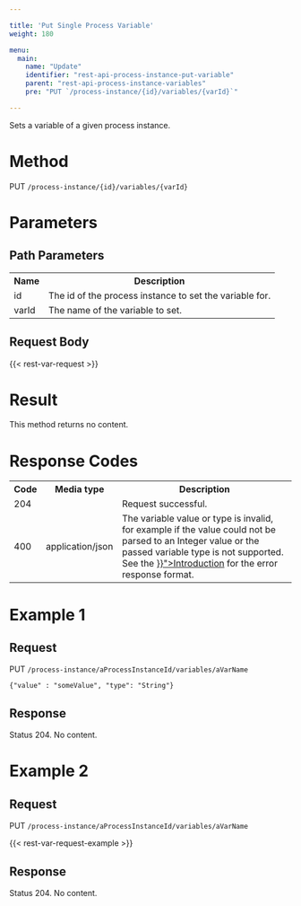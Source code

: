 ```yaml
---

title: 'Put Single Process Variable'
weight: 180

menu:
  main:
    name: "Update"
    identifier: "rest-api-process-instance-put-variable"
    parent: "rest-api-process-instance-variables"
    pre: "PUT `/process-instance/{id}/variables/{varId}`"

---
```



Sets a variable of a given process instance.


# Method

PUT `/process-instance/{id}/variables/{varId}`


# Parameters
  
## Path Parameters

<table class="table table-striped">
  <tr>
    <th>Name</th>
    <th>Description</th>
  </tr>
  <tr>
    <td>id</td>
    <td>The id of the process instance to set the variable for.</td>
  </tr>
  <tr>
    <td>varId</td>
    <td>The name of the variable to set.</td>
  </tr>
</table>

## Request Body

{{< rest-var-request >}}


# Result

This method returns no content.

  
# Response Codes

<table class="table table-striped">
  <tr>
    <th>Code</th>
    <th>Media type</th>
    <th>Description</th>
  </tr>
  <tr>
    <td>204</td>
    <td></td>
    <td>Request successful.</td>
  </tr>
  <tr>
    <td>400</td>
    <td>application/json</td>
    <td>The variable value or type is invalid, for example if the value could not be parsed to an Integer value or the passed variable type is not supported. See the <a href="{{< relref "reference/rest/overview/index.md#error-handling" >}}">Introduction</a> for the error response format.</td>
  </tr>    
</table>


# Example 1

## Request

PUT `/process-instance/aProcessInstanceId/variables/aVarName`
  
    {"value" : "someValue", "type": "String"}
     
## Response
    
Status 204. No content.


# Example 2

## Request

PUT `/process-instance/aProcessInstanceId/variables/aVarName`
  
{{< rest-var-request-example >}}
     
## Response
    
Status 204. No content.
